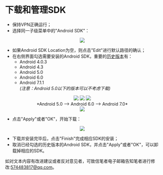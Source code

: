 # 下载和管理SDK
* 保持VPN正确运行；
* 选择同一子级菜单中的"Android SDK"：  

<div align="center"><image src = https://raw.githubusercontent.com/Thelordofdream/Android-Introduction/master/images/020.png onload = 'this.width=400'/></div>  

* 如果Android SDK Location为空，则点击"Edit"进行默认路径的确认；
* 在右侧界面勾选需要安装的Android SDK，重要的[历史版本]有：
	* Android 4.0.3
	* Android 4.3
	* Android 5.0
	* Android 6.0  
	* Android 7.1.1   
*(注意：Android 5.0以下的版本可以不考虑下载)*  

<div align="center"><image src = https://raw.githubusercontent.com/Thelordofdream/Android-Introduction/master/images/Android_5.0-en.png onload = 'this.width=10'/> <image src = https://raw.githubusercontent.com/Thelordofdream/Android-Introduction/master/images/Android_6.0-en.png onload = 'this.width=10'/> <image src = https://raw.githubusercontent.com/Thelordofdream/Android-Introduction/master/images/Android_7.0-en.png onload = 'this.width=10'/></div>  

<center> *Android 5.0 --> Android 6.0 --> Android 7.0* </center>  

<div align="center"><image src = https://raw.githubusercontent.com/Thelordofdream/Android-Introduction/master/images/021.png onload = 'this.width=400'/></div>  

* 点击"Apply"或者"OK"，开始下载：  

<div align="center"><image src = https://raw.githubusercontent.com/Thelordofdream/Android-Introduction/master/images/022.png onload = 'this.width=400'/></div>  

* 下载并安装完毕后，点击"Finish"完成相应SDK的安装；
* 取消已经勾选的历史版本的Android SDK，并点击"Apply"或者"OK"，可以卸载掉相应的SDK。  

如对文本内容有改进建议或者反对意见者，可致信笔者电子邮箱告知笔者进行修改:<574483817@qq.com>。
 

[历史版本]:https://zh.wikipedia.org/wiki/Android歷史版本